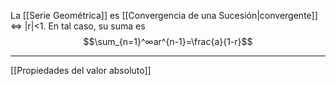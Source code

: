 La [[Serie Geométrica]] es [[Convergencia de una Sucesión|convergente]] ⇔ |r|<1.
En tal caso, su suma es $$\sum_{n=1}^∞ar^{n-1}=\frac{a}{1-r}$$
***
[[Propiedades del valor absoluto]]